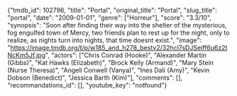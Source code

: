 {"tmdb_id": 102796, "title": "Portal", "original_title": "Portal", "slug_title": "portal", "date": "2009-01-01", "genre": ["Horreur"], "score": "3.3/10", "synopsis": "Soon after finding their way into the shelter of the mysterious, fog engulfed town of Mercy, two friends plan to rest up for the night, only to realize, as nights turn into nights, that time doesnt exist.", "image": "https://image.tmdb.org/t/p/w185_and_h278_bestv2/32hcl7sDJSeiff6u6z2tNcKm5Jf.jpg", "actors": ["Chris Conrad (Hooke)", "Alexander Martin (Gibbs)", "Kat Hawks (Elizabeth)", "Brock Kelly (Armand)", "Mary Stein (Nurse Theresa)", "Angell Conwell (Vanya)", "Ines Dali (Amy)", "Kevin Dobson (Benedict)", "Jessica Barth (Kim)"], "comments": [], "recommandations_id": [], "youtube_key": "notfound"}